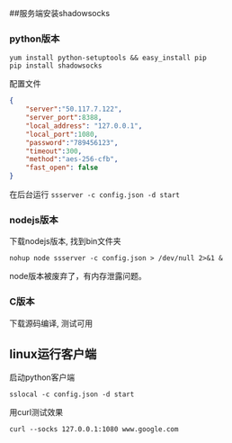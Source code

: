##服务端安装shadowsocks

### python版本
```
yum install python-setuptools && easy_install pip
pip install shadowsocks
```
配置文件
```json
{
	"server":"50.117.7.122",
	"server_port":8388,
	"local_address": "127.0.0.1",
	"local_port":1080,
	"password":"789456123",
	"timeout":300,
	"method":"aes-256-cfb",
	"fast_open": false
}
```

在后台运行 `ssserver -c config.json -d start`

### nodejs版本
下载nodejs版本, 找到bin文件夹
```
nohup node ssserver -c config.json > /dev/null 2>&1 &
```
node版本被废弃了，有内存泄露问题。

### C版本

下载源码编译, 测试可用

## linux运行客户端

启动python客户端
```
sslocal -c config.json -d start
```

用curl测试效果
```
curl --socks 127.0.0.1:1080 www.google.com
```
